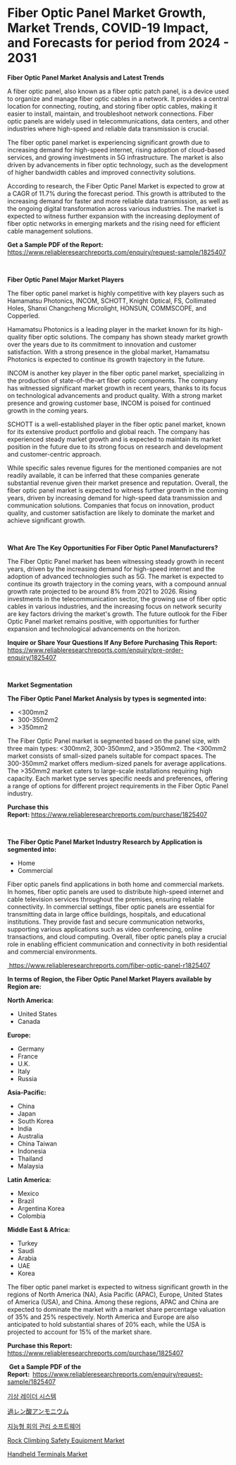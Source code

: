 <p><h1>Fiber Optic Panel Market Growth, Market Trends, COVID-19 Impact, and Forecasts for period from 2024 - 2031</h1></p><p><strong>Fiber Optic Panel Market Analysis and Latest Trends</strong></p>
<p><p>A fiber optic panel, also known as a fiber optic patch panel, is a device used to organize and manage fiber optic cables in a network. It provides a central location for connecting, routing, and storing fiber optic cables, making it easier to install, maintain, and troubleshoot network connections. Fiber optic panels are widely used in telecommunications, data centers, and other industries where high-speed and reliable data transmission is crucial.</p><p>The fiber optic panel market is experiencing significant growth due to increasing demand for high-speed internet, rising adoption of cloud-based services, and growing investments in 5G infrastructure. The market is also driven by advancements in fiber optic technology, such as the development of higher bandwidth cables and improved connectivity solutions.</p><p>According to research, the Fiber Optic Panel Market is expected to grow at a CAGR of 11.7% during the forecast period. This growth is attributed to the increasing demand for faster and more reliable data transmission, as well as the ongoing digital transformation across various industries. The market is expected to witness further expansion with the increasing deployment of fiber optic networks in emerging markets and the rising need for efficient cable management solutions.</p></p>
<p><strong>Get a Sample PDF of the Report:&nbsp;</strong> <a href="https://www.reliableresearchreports.com/enquiry/request-sample/1825407">https://www.reliableresearchreports.com/enquiry/request-sample/1825407</a></p>
<p>&nbsp;</p>
<p><strong>Fiber Optic Panel Major Market Players</strong></p>
<p><p>The fiber optic panel market is highly competitive with key players such as Hamamatsu Photonics, INCOM, SCHOTT, Knight Optical, FS, Collimated Holes, Shanxi Changcheng Microlight, HONSUN, COMMSCOPE, and Copperled.</p><p>Hamamatsu Photonics is a leading player in the market known for its high-quality fiber optic solutions. The company has shown steady market growth over the years due to its commitment to innovation and customer satisfaction. With a strong presence in the global market, Hamamatsu Photonics is expected to continue its growth trajectory in the future.</p><p>INCOM is another key player in the fiber optic panel market, specializing in the production of state-of-the-art fiber optic components. The company has witnessed significant market growth in recent years, thanks to its focus on technological advancements and product quality. With a strong market presence and growing customer base, INCOM is poised for continued growth in the coming years.</p><p>SCHOTT is a well-established player in the fiber optic panel market, known for its extensive product portfolio and global reach. The company has experienced steady market growth and is expected to maintain its market position in the future due to its strong focus on research and development and customer-centric approach.</p><p>While specific sales revenue figures for the mentioned companies are not readily available, it can be inferred that these companies generate substantial revenue given their market presence and reputation. Overall, the fiber optic panel market is expected to witness further growth in the coming years, driven by increasing demand for high-speed data transmission and communication solutions. Companies that focus on innovation, product quality, and customer satisfaction are likely to dominate the market and achieve significant growth.</p></p>
<p>&nbsp;</p>
<p><strong>What Are The Key Opportunities For Fiber Optic Panel Manufacturers?</strong></p>
<p><p>The Fiber Optic Panel market has been witnessing steady growth in recent years, driven by the increasing demand for high-speed internet and the adoption of advanced technologies such as 5G. The market is expected to continue its growth trajectory in the coming years, with a compound annual growth rate projected to be around 8% from 2021 to 2026. Rising investments in the telecommunication sector, the growing use of fiber optic cables in various industries, and the increasing focus on network security are key factors driving the market's growth. The future outlook for the Fiber Optic Panel market remains positive, with opportunities for further expansion and technological advancements on the horizon.</p></p>
<p><strong>Inquire or Share Your Questions If Any Before Purchasing This Report:</strong> <a href="https://www.reliableresearchreports.com/enquiry/pre-order-enquiry/1825407">https://www.reliableresearchreports.com/enquiry/pre-order-enquiry/1825407</a></p>
<p>&nbsp;</p>
<p><strong>Market Segmentation</strong></p>
<p><strong>The Fiber Optic Panel Market Analysis by types is segmented into:</strong></p>
<p><ul><li><300mm2</li><li>300-350mm2</li><li>>350mm2</li></ul></p>
<p><p>The Fiber Optic Panel market is segmented based on the panel size, with three main types: <300mm2, 300-350mm2, and >350mm2. The <300mm2 market consists of small-sized panels suitable for compact spaces. The 300-350mm2 market offers medium-sized panels for average applications. The >350mm2 market caters to large-scale installations requiring high capacity. Each market type serves specific needs and preferences, offering a range of options for different project requirements in the Fiber Optic Panel industry.</p></p>
<p><strong>Purchase this Report:&nbsp;</strong><a href="https://www.reliableresearchreports.com/purchase/1825407">https://www.reliableresearchreports.com/purchase/1825407</a></p>
<p>&nbsp;</p>
<p><strong>The Fiber Optic Panel Market Industry Research by Application is segmented into:</strong></p>
<p><ul><li>Home</li><li>Commercial</li></ul></p>
<p><p>Fiber optic panels find applications in both home and commercial markets. In homes, fiber optic panels are used to distribute high-speed internet and cable television services throughout the premises, ensuring reliable connectivity. In commercial settings, fiber optic panels are essential for transmitting data in large office buildings, hospitals, and educational institutions. They provide fast and secure communication networks, supporting various applications such as video conferencing, online transactions, and cloud computing. Overall, fiber optic panels play a crucial role in enabling efficient communication and connectivity in both residential and commercial environments.</p></p>
<p><a href="https://www.reliableresearchreports.com/fiber-optic-panel-r1825407">&nbsp;https://www.reliableresearchreports.com/fiber-optic-panel-r1825407</a></p>
<p><strong>In terms of Region, the Fiber Optic Panel Market Players available by Region are:</strong></p>
<p>
    <p> <strong> North America: </strong>
        <ul>
            <li>United States</li>
            <li>Canada</li>
        </ul>
        </p> 
    <p> <strong> Europe: </strong>
        <ul>
            <li>Germany</li>
            <li>France</li>
            <li>U.K.</li>
            <li>Italy</li>
            <li>Russia</li>
        </ul>
        </p> 
    <p> <strong> Asia-Pacific: </strong>
        <ul>
            <li>China</li>
            <li>Japan</li>
            <li>South Korea</li>
            <li>India</li>
            <li>Australia</li>
            <li>China Taiwan</li>
            <li>Indonesia</li>
            <li>Thailand</li>
            <li>Malaysia</li>
        </ul>
        </p> 
    <p> <strong> Latin America: </strong>
        <ul>
            <li>Mexico</li>
            <li>Brazil</li>
            <li>Argentina Korea</li>
            <li>Colombia</li>
        </ul>
        </p> 
    <p> <strong> Middle East & Africa: </strong>
        <ul>
            <li>Turkey</li>
            <li>Saudi</li>
            <li>Arabia</li>
            <li>UAE</li>
            <li>Korea</li>
        </ul>
    </p>
    </p>
<p><p>The fiber optic panel market is expected to witness significant growth in the regions of North America (NA), Asia Pacific (APAC), Europe, United States of America (USA), and China. Among these regions, APAC and China are expected to dominate the market with a market share percentage valuation of 35% and 25% respectively. North America and Europe are also anticipated to hold substantial shares of 20% each, while the USA is projected to account for 15% of the market share.</p></p>
<p><strong>Purchase this Report: </strong><a href="https://www.reliableresearchreports.com/purchase/1825407">https://www.reliableresearchreports.com/purchase/1825407</a></p>
<p>&nbsp;<strong>Get a Sample PDF of the Report:&nbsp;&nbsp;</strong><a href="https://www.reliableresearchreports.com/enquiry/request-sample/1825407">https://www.reliableresearchreports.com/enquiry/request-sample/1825407</a></p>
<p><strong></strong></p>
<p><p><a href="https://github.com/njolsky1/Market-Research-Report-List-1/blob/main/2493528167041.md">기상 레이더 시스템</a></p><p><a href="https://github.com/DayanaRunolfsdottir/Market-Research-Report-List-1/blob/main/2536449156254.md">過レン酸アンモニウム</a></p><p><a href="https://github.com/tasfiyaj85/Market-Research-Report-List-1/blob/main/3291381167042.md">지능형 회의 관리 소프트웨어</a></p><p><a href="https://github.com/changoleonlaverguenzanoexiste/Market-Research-Report-List-4/blob/main/rock-climbing-safety-equipment-market.md">Rock Climbing Safety Equipment Market</a></p><p><a href="https://github.com/tamvrosiya/Market-Research-Report-List-4/blob/main/handheld-terminals-market.md">Handheld Terminals Market</a></p></p>
